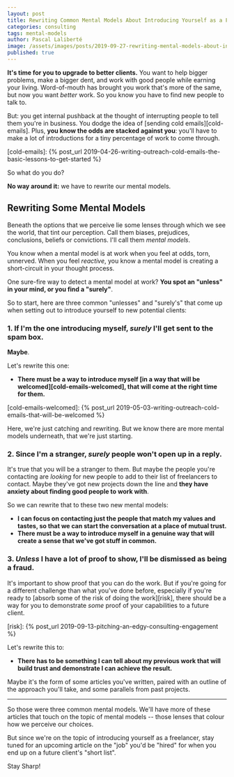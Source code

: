 ```yaml
---
layout: post
title: Rewriting Common Mental Models About Introducing Yourself as a Freelancer
categories: consulting
tags: mental-models
author: Pascal Laliberté
image: /assets/images/posts/2019-09-27-rewriting-mental-models-about-introducing-yourself-as-freelancer.jpg
published: true
---
```


**It's time for you to upgrade to better clients.** You want to help bigger problems, make a bigger dent, and work with good people while earning your living. Word-of-mouth has brought you work that's more of the same, but now you want _better_ work. So you know you have to find new people to talk to.

But: you get internal pushback at the thought of interrupting people to tell them you're in business. You dodge the idea of [sending cold emails][cold-emails]. Plus, **you know the odds are stacked against you**: you'll have to make a lot of introductions for a tiny percentage of work to come through.

[cold-emails]: {% post_url 2019-04-26-writing-outreach-cold-emails-the-basic-lessons-to-get-started %}

So what do you do?

**No way around it:** we have to rewrite our mental models.

## Rewriting Some Mental Models

Beneath the options that we perceive lie some lenses through which we see the world, that tint our perception. Call them biases, prejudices, conclusions, beliefs or convictions. I'll call them _mental models_.

You know when a mental model is at work when you feel at odds, torn, unnerved. When you feel _reactive_, you know a mental model is creating a short-circuit in your thought process.

One sure-fire way to detect a mental model at work? **You spot an "unless" in your mind, or you find a "surely"**.

So to start, here are three common "unlesses" and "surely's" that come up when setting out to introduce yourself to new potential clients:

### 1. If I'm the one introducing myself, _surely_ I'll get sent to the spam box.

**Maybe**.

Let's rewrite this one:

* **There must be a way to introduce myself [in a way that will be welcomed][cold-emails-welcomed], that will come at the right time for them.** 

[cold-emails-welcomed]: {% post_url 2019-05-03-writing-outreach-cold-emails-that-will-be-welcomed %}

Here, we're just catching and rewriting. But we know there are more mental models underneath, that we're just starting.

### 2. Since I'm a stranger, _surely_ people won't open up in a reply.

It's true that you will be a stranger to them. But maybe the people you're contacting are _looking_ for new people to add to their list of freelancers to contact. Maybe they've got new projects down the line and **they have anxiety about finding good people to work with**.

So we can rewrite that to these two new mental models:  

* **I can focus on contacting just the people that match my values and tastes, so that we can start the conversation at a place of mutual trust.**  
* **There must be a way to introduce myself in a genuine way that will create a sense that we've got stuff in common.**

### 3. _Unless_ I have a lot of proof to show, I'll be dismissed as being a fraud.

It's important to show proof that you can do the work. But if you're going for a different challenge than what you've done before, especially if you're ready to [absorb some of the risk of doing the work][risk], there should be a way for you to demonstrate _some_ proof of your capabilities to a future client.

[risk]: {% post_url 2019-09-13-pitching-an-edgy-consulting-engagement %}

Let's rewrite this to:

* **There has to be something I can tell about my previous work that will build trust and demonstrate I can achieve the result.**

Maybe it's the form of some articles you've written, paired with an outline of the approach you'll take, and some parallels from past projects.

---

So those were three common mental models. We'll have more of these articles that touch on the topic of mental models -- those lenses that colour how we perceive our choices.

But since we're on the topic of introducing yourself as a freelancer, stay tuned for an upcoming article on the "job" you'd be "hired" for when you end up on a future client's "short list".

Stay Sharp!
